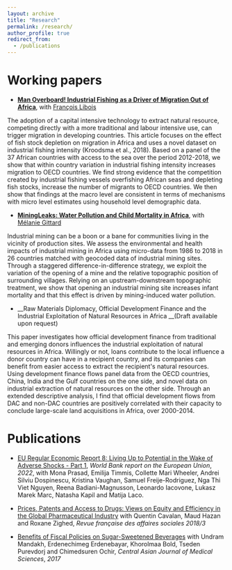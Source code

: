 ```yaml
---
layout: archive
title: "Research"
permalink: /research/
author_profile: true
redirect_from:
  - /publications
---
```



Working papers
====

 * __[Man Overboard! Industrial Fishing as a Driver of Migration Out of Africa](../files/Man_Overboard_HU_LIBOIS.pdf)__, with [François Libois](https://www.parisschoolofeconomics.eu/fr/libois-francois)
 
The adoption of a capital intensive technology to extract natural resource, competing directly with a more traditional and labour intensive use, can trigger migration in developing countries. This article focuses on the effect of fish stock depletion on migration in Africa and uses a novel dataset on industrial fishing intensity (Kroodsma et al., 2018). Based on a panel of the 37 African countries with access to the sea over the period 2012-2018, we show that within country variation in industrial fishing intensity increases migration to OECD countries. We find strong evidence that the competition created by industrial fishing vessels overfishing African seas and depleting fish stocks, increase the number of migrants to OECD countries. We then show that findings at the macro level are consistent in terms of mechanisms with micro level estimates using household level demographic data.

 * __[MiningLeaks: Water Pollution and Child Mortality in Africa](../files/MiningLeaks_GITTARD_HU.pdf)__, with [Mélanie Gittard](https://sites.google.com/view/melaniegittard/home)
 
Industrial mining can be a boon or a bane for communities living in the vicinity of production sites. We assess the environmental and health impacts of industrial mining in Africa using micro-data from 1986 to 2018 in 26 countries matched with geocoded data of industrial mining sites. Through a staggered difference-in-difference strategy, we exploit the variation of the opening of a mine and the relative topographic position of surrounding villages. Relying on an upstream-downstream topographic treatment, we show that opening an industrial mining site increases infant mortality and that this effect is driven by mining-induced water pollution.

 * __Raw Materials Diplomacy, Official Development Finance and the Industrial Exploitation of Natural Resources in Africa __(Draft available upon request)

This paper investigates how official development finance from traditional and emerging donors influences the industrial exploitation of natural resources in Africa. Willingly or not, loans contribute to the local influence a donor country can have in a recipient country, and its companies can benefit from easier access to extract the recipient's natural resources. Using development finance flows panel data from the OECD countries, China, India and the Gulf countries on the one side, and novel data on industrial extraction of natural resources on the other side. Through an extended descriptive analysis, I find that official development flows from DAC and non-DAC countries are positively correlated with their capacity to conclude large-scale land acquisitions in Africa, over 2000-2014.

Publications
====

* [EU Regular Economic Report 8: Living Up to Potential in the Wake of Adverse Shocks - Part 1](https://documents1.worldbank.org/curated/en/099010007142218777/pdf/P177597091529409d09e9107f38ffc27935.pdf), _World Bank report on the European Union_, _2022_, with Mona Prasad, Emilija Timmis, Collette Mari Wheeler, Andrei Silviu Dospinescu,  Kristina Vaughan, Samuel Freije-Rodriguez, Nga Thi Viet Nguyen, Reena Badiani-Magnusson,  Leonardo Iacovone, Lukasz Marek Marc, Natasha Kapil and Matija Laco. 

* [Prices, Patents and Access to Drugs: Views on Equity and Efficiency in the Global Pharmaceutical Industry](https://www.cairn.info/revue-francaise-des-affaires-sociales-2018-3-page-249.htm) with Quentin Cavalan, Maud Hazan and Roxane Zighed,  _Revue française des affaires sociales 2018/3_

* [Benefits of Fiscal Policies on Sugar-Sweetened Beverages](http://www.cajms.mn/journal/view.html?doi=10.24079/CAJMS.2017.11.003) with Undram Mandakh, Erdenechimeg Erdenebayar, Khorolmaa Bold, Tseden Purevdorj and Chimedsuren Ochir, _Central Asian Journal of Medical Sciences_, _2017_

